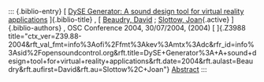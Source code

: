 ::: {.biblio-entry}
[ [DySE Generator: A sound design tool for virtual reality
applications](publication/dyse-generator-sound-design-tool-virtual-reality-applications)
]{.biblio-title} , [ [Beaudry, David](publications/author/Beaudry) ;
[Slottow, Joan](publications/author/Slottow){.active} ]{.biblio-authors}
, OSC Conference 2004, 30/07/2004, (2004) [ ]{.Z3988
title="ctx_ver=Z39.88-2004&rft_val_fmt=info%3Aofi%2Ffmt%3Akev%3Amtx%3Adc&rfr_id=info%3Asid%2Fopensoundcontrol.org&rft.title=DySE+Generator%3A+A+sound+design+tool+for+virtual+reality+applications&rft.date=2004&rft.aulast=Beaudry&rft.aufirst=David&rft.au=Slottow%2C+Joan"}
[Abstract](publication/dyse-generator-sound-design-tool-virtual-reality-applications)
:::

